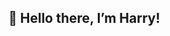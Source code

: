 ## 👋 Hello there, I’m Harry!

<!---
Harry2166/Harry2166 is a ✨ special ✨ repository because its `README.md` (this file) appears on your GitHub profile.
You can click the Preview link to take a look at your changes.
--->
